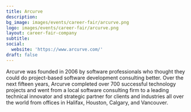 ```yaml
---
title: Arcurve
description: 
bg_image: images/events/career-fair/arcurve.png
logo: images/events/career-fair/arcurve.png
layout: career-fair-company
subtitle: 
social:
  website: 'https://www.arcurve.com/'
draft: false
---
```

Arcurve was founded in 2006 by software professionals who thought they could do project-based software development consulting better. Over the next fifteen years, Arcurve completed over 700 successful technology projects and went from a local software consulting firm to a leading technical innovator and strategic partner for clients and industries all over the world from offices in Halifax, Houston, Calgary, and Vancouver.